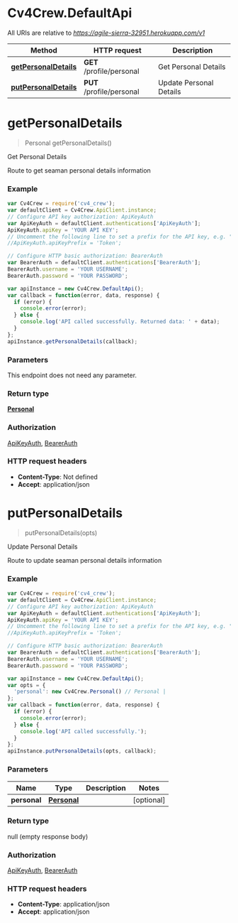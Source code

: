 # Cv4Crew.DefaultApi

All URIs are relative to *https://agile-sierra-32951.herokuapp.com/v1*

Method | HTTP request | Description
------------- | ------------- | -------------
[**getPersonalDetails**](DefaultApi.md#getPersonalDetails) | **GET** /profile/personal | Get Personal Details
[**putPersonalDetails**](DefaultApi.md#putPersonalDetails) | **PUT** /profile/personal | Update Personal Details


<a name="getPersonalDetails"></a>
# **getPersonalDetails**
> Personal getPersonalDetails()

Get Personal Details

Route to get seaman personal details information

### Example
```javascript
var Cv4Crew = require('cv4_crew');
var defaultClient = Cv4Crew.ApiClient.instance;
// Configure API key authorization: ApiKeyAuth
var ApiKeyAuth = defaultClient.authentications['ApiKeyAuth'];
ApiKeyAuth.apiKey = 'YOUR API KEY';
// Uncomment the following line to set a prefix for the API key, e.g. "Token" (defaults to null)
//ApiKeyAuth.apiKeyPrefix = 'Token';

// Configure HTTP basic authorization: BearerAuth
var BearerAuth = defaultClient.authentications['BearerAuth'];
BearerAuth.username = 'YOUR USERNAME';
BearerAuth.password = 'YOUR PASSWORD';

var apiInstance = new Cv4Crew.DefaultApi();
var callback = function(error, data, response) {
  if (error) {
    console.error(error);
  } else {
    console.log('API called successfully. Returned data: ' + data);
  }
};
apiInstance.getPersonalDetails(callback);
```

### Parameters
This endpoint does not need any parameter.

### Return type

[**Personal**](Personal.md)

### Authorization

[ApiKeyAuth](../README.md#ApiKeyAuth), [BearerAuth](../README.md#BearerAuth)

### HTTP request headers

 - **Content-Type**: Not defined
 - **Accept**: application/json

<a name="putPersonalDetails"></a>
# **putPersonalDetails**
> putPersonalDetails(opts)

Update Personal Details

Route to update seaman personal details information

### Example
```javascript
var Cv4Crew = require('cv4_crew');
var defaultClient = Cv4Crew.ApiClient.instance;
// Configure API key authorization: ApiKeyAuth
var ApiKeyAuth = defaultClient.authentications['ApiKeyAuth'];
ApiKeyAuth.apiKey = 'YOUR API KEY';
// Uncomment the following line to set a prefix for the API key, e.g. "Token" (defaults to null)
//ApiKeyAuth.apiKeyPrefix = 'Token';

// Configure HTTP basic authorization: BearerAuth
var BearerAuth = defaultClient.authentications['BearerAuth'];
BearerAuth.username = 'YOUR USERNAME';
BearerAuth.password = 'YOUR PASSWORD';

var apiInstance = new Cv4Crew.DefaultApi();
var opts = {
  'personal': new Cv4Crew.Personal() // Personal | 
};
var callback = function(error, data, response) {
  if (error) {
    console.error(error);
  } else {
    console.log('API called successfully.');
  }
};
apiInstance.putPersonalDetails(opts, callback);
```

### Parameters

Name | Type | Description  | Notes
------------- | ------------- | ------------- | -------------
 **personal** | [**Personal**](Personal.md)|  | [optional] 

### Return type

null (empty response body)

### Authorization

[ApiKeyAuth](../README.md#ApiKeyAuth), [BearerAuth](../README.md#BearerAuth)

### HTTP request headers

 - **Content-Type**: application/json
 - **Accept**: application/json

